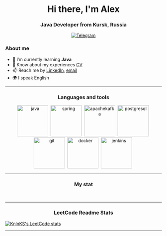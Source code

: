 <div id="header" align="center">
    <h1>Hi there, I'm  Alex </h1>
    <h3>Java Developer from Kursk, Russia</h3>
</div>

 <div id="socials" align="center">
  <!--  <a href="linkedin-url">
    <img src="https://img.shields.io/badge/LinkedIn-blue?style=for-the-badge&logo=linkedin&logoColor=white" alt="LinkedIn"/>
  </a> -->
<!--   <a href="twitter-url">
    <img src="https://img.shields.io/badge/Twitter-blue?style=for-the-badge&logo=twitter&logoColor=white" alt="Twitter"/>
  </a> -->
  <a href="https://t.me/alex46volokno">
    <img src="https://img.shields.io/badge/Telegram-blue?style=for-the-badge&logo=telegram&logoColor=white" alt="Telegram"/>
  </a>
</div>



### About me
- 🌱 I’m currently learning **Java**
- 📄 Know about my experiences [CV](cv-link)
- 📫 Reach me by [LinkedIn](linkedin-link), [email](mailto:a_esipov_it@list.ru)
- 🌍 I speak English

---

<p align="center">
 <h3 align="center">Languages and tools</h3>
</p>


<div id="languages" align="center">
    <img src="https://cdn.jsdelivr.net/gh/devicons/devicon/icons/java/java-original-wordmark.svg" title="java" width="100" height="100"/>&nbsp;
    <img src="https://cdn.jsdelivr.net/gh/devicons/devicon/icons/spring/spring-original-wordmark.svg" title="spring" width="100" height="100"/>&nbsp;
    <img src="https://cdn.jsdelivr.net/gh/devicons/devicon/icons/apachekafka/apachekafka-original-wordmark.svg" title="apachekafka" width="100" height="100"/>&nbsp;
    <img src="https://cdn.jsdelivr.net/gh/devicons/devicon/icons/postgresql/postgresql-plain-wordmark.svg" title="postgresql" width="100" height="100"/>&nbsp;
    <img src="https://cdn.jsdelivr.net/gh/devicons/devicon/icons/git/git-original-wordmark.svg" title="git" width="100" height="100"/>&nbsp;
    <img src="https://cdn.jsdelivr.net/gh/devicons/devicon/icons/docker/docker-original-wordmark.svg" title="docker" width="100" height="100"/>&nbsp;
    <img src="https://cdn.jsdelivr.net/gh/devicons/devicon/icons/jenkins/jenkins-original.svg" title="jenkins" width="100" height="100"/>&nbsp;    
</div>

<!-- ---
| #   | Проекты                                                 | Технологии                 |                                        Сборка                           |
|-----|---------------------------------------------------------|----------------------------|:-----------------------------------------------------------------------:|
| 1.  | [MyLeetCode](https://github.com/AlexeyEsipov/myLeetcode)|         Алгоритмы          | [![github actions][actions-image-my-leetcode]][actions-url-my-leetcode] |-->


[//]: # (arm_payments)
[actions-image-my-leetcode]: https://github.com/AlexeyEsipov/myLeetcode/actions/workflows/maven.yml/badge.svg
[actions-url-my-leetcode]: https://github.com/AlexeyEsipov/myLeetcode/actions/workflows/maven.yml

---

<p align="center">
 <h3 align="center">My stat</h3>
</p>

<div id="stat" align="center">
    <img src="https://github-profile-summary-cards.vercel.app/api/cards/profile-details?username=AlexeyEsipov&theme=github_dark" alt=""/>
    <img src="https://github-profile-summary-cards.vercel.app/api/cards/stats?username=AlexeyEsipov&theme=github_dark" alt=""/>
    <img src="https://github-profile-summary-cards.vercel.app/api/cards/productive-time?username=AlexeyEsipov&theme=github_dark" alt=""/>
    <img src="https://github-profile-summary-cards.vercel.app/api/cards/most-commit-language?username=AlexeyEsipov&theme=github_dark" alt=""/>    
    <img src="https://github-profile-summary-cards.vercel.app/api/cards/repos-per-language?username=AlexeyEsipov&theme=github_dark" alt=""/>    
</div>

---

<p align="center">
 <h3 align="center">LeetCode Readme Stats</h3>
</p>

[![KnlnKS's LeetCode stats](https://leetcode-stats-six.vercel.app/?username=AlexeyEsipov)](https://github.com/AlexeyEsipov/leetcode-stats)

---

<img src="https://komarev.com/ghpvc/?username=AlexeyEsipov&style=flat-square&color=blue" alt=""/>
